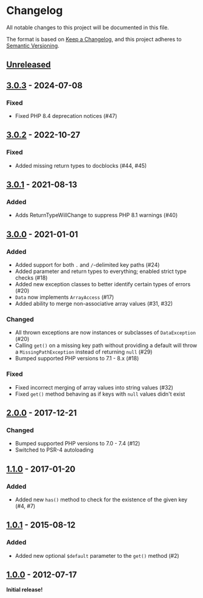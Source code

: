 # Changelog

All notable changes to this project will be documented in this file.

The format is based on [Keep a Changelog](https://keepachangelog.com/en/1.0.0/),
and this project adheres to [Semantic Versioning](https://semver.org/spec/v2.0.0.html).

## [Unreleased]

## [3.0.3] - 2024-07-08

### Fixed

- Fixed PHP 8.4 deprecation notices (#47)

## [3.0.2] - 2022-10-27

### Fixed

- Added missing return types to docblocks (#44, #45)

## [3.0.1] - 2021-08-13

### Added

- Adds ReturnTypeWillChange to suppress PHP 8.1 warnings (#40)

## [3.0.0] - 2021-01-01

### Added

- Added support for both `.` and `/`-delimited key paths (#24)
- Added parameter and return types to everything; enabled strict type checks (#18)
- Added new exception classes to better identify certain types of errors (#20)
- `Data` now implements `ArrayAccess` (#17)
- Added ability to merge non-associative array values (#31, #32)

### Changed

- All thrown exceptions are now instances or subclasses of `DataException` (#20)
- Calling `get()` on a missing key path without providing a default will throw a `MissingPathException` instead of returning `null` (#29)
- Bumped supported PHP versions to 7.1 - 8.x (#18)

### Fixed

- Fixed incorrect merging of array values into string values (#32)
- Fixed `get()` method behaving as if keys with `null` values didn't exist

## [2.0.0] - 2017-12-21

### Changed

- Bumped supported PHP versions to 7.0 - 7.4 (#12)
- Switched to PSR-4 autoloading

## [1.1.0] - 2017-01-20

### Added

- Added new `has()` method to check for the existence of the given key (#4, #7)

## [1.0.1] - 2015-08-12

### Added

- Added new optional `$default` parameter to the `get()` method (#2)

## [1.0.0] - 2012-07-17

**Initial release!**

[Unreleased]: https://github.com/dflydev/dflydev-dot-access-data/compare/v3.0.3...main
[3.0.3]: https://github.com/dflydev/dflydev-dot-access-data/compare/v3.0.2...v3.0.3
[3.0.2]: https://github.com/dflydev/dflydev-dot-access-data/compare/v3.0.1...v3.0.2
[3.0.1]: https://github.com/dflydev/dflydev-dot-access-data/compare/v3.0.0...v3.0.1
[3.0.0]: https://github.com/dflydev/dflydev-dot-access-data/compare/v2.0.0...v3.0.0
[2.0.0]: https://github.com/dflydev/dflydev-dot-access-data/compare/v1.1.0...v2.0.0
[1.1.0]: https://github.com/dflydev/dflydev-dot-access-data/compare/v1.0.1...v1.1.0
[1.0.1]: https://github.com/dflydev/dflydev-dot-access-data/compare/v1.0.0...v1.0.1
[1.0.0]: https://github.com/dflydev/dflydev-dot-access-data/releases/tag/v1.0.0
